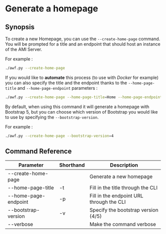 # Generate a homepage

## Synopsis

To create a new Homepage, you can use the `--create-home-page` command. You will be prompted for a title and an endpoint
that should host an instance of the AMI Server.

For example :

```bash
./awf.py --create-home-page
```

If you would like to **automate** this process (to use with _Docker_ for example) you can also specify the title and
the endpoint thanks to the `--home-page-title` and `--home-page-endpoint` parameters :

```bash
./awf.py --create-home-page --home-page-title=Home --home-page-endpoint=https://my-ami-backend-url.com
```

By default, when using this command it will generate a homepage with Bootstrap 5, but you can choose which version of
Bootstrap you would like to use by specifying the `--bootstrap-version`.

For example :

```bash
./awf.py --create-home-page --bootstrap-version=4
```

## Command Reference

| Parameter            | Shorthand | Description                              |
| -------------------- | --------- | ---------------------------------------- |
| --create-home-page   |           | Generate a new homepage                  |
| --home-page-title    | -t        | Fill in the title through the CLI        |
| --home-page-endpoint | -p        | Fill in the endpoint URL through the CLI |
| --bootstrap-version  | -v        | Specify the bootstrap version (4/5)      |
| --verbose            |           | Make the command verbose                 |
